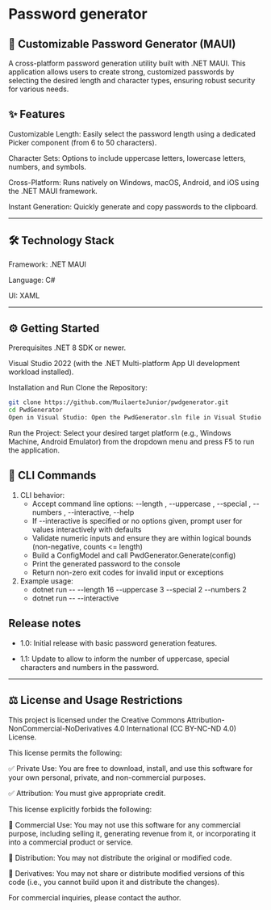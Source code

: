 # Password generator

## 🔐 Customizable Password Generator (MAUI)
A cross-platform password generation utility built with .NET MAUI. This application allows users to create strong, customized passwords by selecting the desired length and character types, ensuring robust security for various needs.


## ✨ Features
Customizable Length: Easily select the password length using a dedicated Picker component (from 6 to 50 characters).

Character Sets: Options to include uppercase letters, lowercase letters, numbers, and symbols.

Cross-Platform: Runs natively on Windows, macOS, Android, and iOS using the .NET MAUI framework.

Instant Generation: Quickly generate and copy passwords to the clipboard.

<hr>

## 🛠️ Technology Stack
Framework: .NET MAUI

Language: C#

UI: XAML

<hr>

## ⚙️ Getting Started
Prerequisites
.NET 8 SDK or newer.

Visual Studio 2022 (with the .NET Multi-platform App UI development workload installed).

Installation and Run
Clone the Repository:

```Bash
git clone https://github.com/MuilaerteJunior/pwdgenerator.git
cd PwdGenerator
Open in Visual Studio: Open the PwdGenerator.sln file in Visual Studio 2022.
```

Run the Project: Select your desired target platform (e.g., Windows Machine, Android Emulator) from the dropdown menu and press F5 to run the application.

## 📝 CLI Commands

 1. CLI behavior:
    - Accept command line options: --length <int>, --uppercase <short>, --special <short>, --numbers <short>, --interactive, --help
    - If --interactive is specified or no options given, prompt user for values interactively with defaults
    - Validate numeric inputs and ensure they are within logical bounds (non-negative, counts <= length)
    - Build a ConfigModel and call PwdGenerator.Generate(config)
    - Print the generated password to the console
    - Return non-zero exit codes for invalid input or exceptions
 2. Example usage:
    - dotnet run -- --length 16 --uppercase 3 --special 2 --numbers 2
    - dotnet run -- --interactive

## Release notes

- 1.0: Initial release with basic password generation features.

- 1.1: Update to allow to inform the number of uppercase, special characters and numbers in the password.

<hr>

## ⚖️ License and Usage Restrictions
This project is licensed under the Creative Commons Attribution-NonCommercial-NoDerivatives 4.0 International (CC BY-NC-ND 4.0) License.

This license permits the following:

✅ Private Use: You are free to download, install, and use this software for your own personal, private, and non-commercial purposes.

✅ Attribution: You must give appropriate credit.

This license explicitly forbids the following:

🚫 Commercial Use: You may not use this software for any commercial purpose, including selling it, generating revenue from it, or incorporating it into a commercial product or service.

🚫 Distribution: You may not distribute the original or modified code.

🚫 Derivatives: You may not share or distribute modified versions of this code (i.e., you cannot build upon it and distribute the changes).

For commercial inquiries, please contact the author.